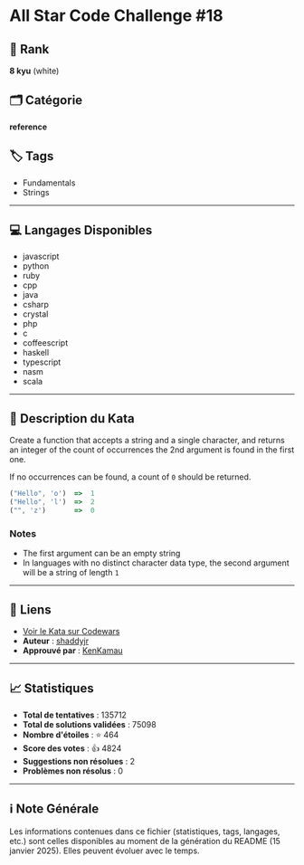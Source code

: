 # All Star Code Challenge #18

## 🏅 Rank
**8 kyu** (white)

## 🗂️ Catégorie
**reference**

## 🏷️ Tags
- Fundamentals
- Strings

---

## 💻 Langages Disponibles
- javascript
- python
- ruby
- cpp
- java
- csharp
- crystal
- php
- c
- coffeescript
- haskell
- typescript
- nasm
- scala

---

## 📜 Description du Kata

Create a function that accepts a string and a single character, and returns an integer of the count of occurrences the 2nd argument is found in the first one.

If no occurrences can be found, a count of `0` should be returned.

```js
("Hello", 'o')  =>  1
("Hello", 'l')  =>  2
("", 'z')       =>  0
```

### Notes

* The first argument can be an empty string
* In languages with no distinct character data type, the second argument will be a string of length `1`

---

## 🔗 Liens
- [Voir le Kata sur Codewars](https://www.codewars.com/kata/5865918c6b569962950002a1)
- **Auteur** : [shaddyjr](https://www.codewars.com/users/shaddyjr)
- **Approuvé par** : [KenKamau](https://www.codewars.com/users/KenKamau)

---

## 📈 Statistiques
- **Total de tentatives** : 135712
- **Total de solutions validées** : 75098
- **Nombre d'étoiles** : ⭐ 464
- **Score des votes** : 👍 4824
- **Suggestions non résolues** : 2
- **Problèmes non résolus** : 0

---

## ℹ️ Note Générale
Les informations contenues dans ce fichier (statistiques, tags, langages, etc.) sont celles disponibles au moment de la génération du README (15 janvier 2025). Elles peuvent évoluer avec le temps.
